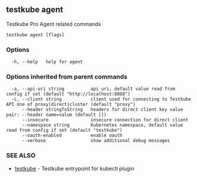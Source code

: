 <head>
  <meta name="docsearch:indexPrefix" content="reference-doc" />
</head>

## testkube agent

Testkube Pro Agent related commands

```
testkube agent [flags]
```

### Options

```
  -h, --help   help for agent
```

### Options inherited from parent commands

```
  -a, --api-uri string          api uri, default value read from config if set (default "http://localhost:8088")
  -c, --client string           client used for connecting to Testkube API one of proxy|direct|cluster (default "proxy")
      --header stringToString   headers for direct client key value pair: --header name=value (default [])
      --insecure                insecure connection for direct client
      --namespace string        Kubernetes namespace, default value read from config if set (default "testkube")
      --oauth-enabled           enable oauth
      --verbose                 show additional debug messages
```

### SEE ALSO

- [testkube](testkube.md) - Testkube entrypoint for kubectl plugin
